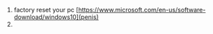 1. factory reset your pc
   [https://www.microsoft.com/en-us/software-download/windows10](penis)
2. 
